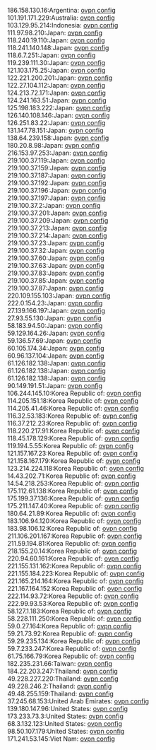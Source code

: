 186.158.130.16:Argentina: [ovpn config](vpn/186_158_130_16.ovpn)  
101.191.171.229:Australia: [ovpn config](vpn/101_191_171_229.ovpn)  
103.129.95.214:Indonesia: [ovpn config](vpn/103_129_95_214.ovpn)  
111.97.98.210:Japan: [ovpn config](vpn/111_97_98_210.ovpn)  
118.240.19.110:Japan: [ovpn config](vpn/118_240_19_110.ovpn)  
118.241.140.148:Japan: [ovpn config](vpn/118_241_140_148.ovpn)  
118.6.7.251:Japan: [ovpn config](vpn/118_6_7_251.ovpn)  
119.239.111.30:Japan: [ovpn config](vpn/119_239_111_30.ovpn)  
121.103.175.25:Japan: [ovpn config](vpn/121_103_175_25.ovpn)  
122.221.200.201:Japan: [ovpn config](vpn/122_221_200_201.ovpn)  
122.27.104.112:Japan: [ovpn config](vpn/122_27_104_112.ovpn)  
124.213.72.171:Japan: [ovpn config](vpn/124_213_72_171.ovpn)  
124.241.163.51:Japan: [ovpn config](vpn/124_241_163_51.ovpn)  
125.198.183.222:Japan: [ovpn config](vpn/125_198_183_222.ovpn)  
126.140.108.146:Japan: [ovpn config](vpn/126_140_108_146.ovpn)  
126.251.83.22:Japan: [ovpn config](vpn/126_251_83_22.ovpn)  
131.147.78.151:Japan: [ovpn config](vpn/131_147_78_151.ovpn)  
138.64.239.158:Japan: [ovpn config](vpn/138_64_239_158.ovpn)  
180.20.8.98:Japan: [ovpn config](vpn/180_20_8_98.ovpn)  
216.153.97.253:Japan: [ovpn config](vpn/216_153_97_253.ovpn)  
219.100.37.119:Japan: [ovpn config](vpn/219_100_37_119.ovpn)  
219.100.37.159:Japan: [ovpn config](vpn/219_100_37_159.ovpn)  
219.100.37.187:Japan: [ovpn config](vpn/219_100_37_187.ovpn)  
219.100.37.192:Japan: [ovpn config](vpn/219_100_37_192.ovpn)  
219.100.37.196:Japan: [ovpn config](vpn/219_100_37_196.ovpn)  
219.100.37.197:Japan: [ovpn config](vpn/219_100_37_197.ovpn)  
219.100.37.2:Japan: [ovpn config](vpn/219_100_37_2.ovpn)  
219.100.37.201:Japan: [ovpn config](vpn/219_100_37_201.ovpn)  
219.100.37.209:Japan: [ovpn config](vpn/219_100_37_209.ovpn)  
219.100.37.213:Japan: [ovpn config](vpn/219_100_37_213.ovpn)  
219.100.37.214:Japan: [ovpn config](vpn/219_100_37_214.ovpn)  
219.100.37.23:Japan: [ovpn config](vpn/219_100_37_23.ovpn)  
219.100.37.32:Japan: [ovpn config](vpn/219_100_37_32.ovpn)  
219.100.37.60:Japan: [ovpn config](vpn/219_100_37_60.ovpn)  
219.100.37.63:Japan: [ovpn config](vpn/219_100_37_63.ovpn)  
219.100.37.83:Japan: [ovpn config](vpn/219_100_37_83.ovpn)  
219.100.37.85:Japan: [ovpn config](vpn/219_100_37_85.ovpn)  
219.100.37.87:Japan: [ovpn config](vpn/219_100_37_87.ovpn)  
220.109.155.103:Japan: [ovpn config](vpn/220_109_155_103.ovpn)  
222.0.154.23:Japan: [ovpn config](vpn/222_0_154_23.ovpn)  
27.139.166.197:Japan: [ovpn config](vpn/27_139_166_197.ovpn)  
27.93.55.130:Japan: [ovpn config](vpn/27_93_55_130.ovpn)  
58.183.94.50:Japan: [ovpn config](vpn/58_183_94_50.ovpn)  
59.129.164.26:Japan: [ovpn config](vpn/59_129_164_26.ovpn)  
59.136.57.69:Japan: [ovpn config](vpn/59_136_57_69.ovpn)  
60.105.174.34:Japan: [ovpn config](vpn/60_105_174_34.ovpn)  
60.96.137.104:Japan: [ovpn config](vpn/60_96_137_104.ovpn)  
61.126.182.138:Japan: [ovpn config](vpn/61_126_182_138.ovpn)  
61.126.182.138:Japan: [ovpn config](vpn/61_126_182_138.ovpn)  
61.126.182.138:Japan: [ovpn config](vpn/61_126_182_138.ovpn)  
90.149.191.51:Japan: [ovpn config](vpn/90_149_191_51.ovpn)  
106.244.145.10:Korea Republic of: [ovpn config](vpn/106_244_145_10.ovpn)  
114.205.151.18:Korea Republic of: [ovpn config](vpn/114_205_151_18.ovpn)  
114.205.41.46:Korea Republic of: [ovpn config](vpn/114_205_41_46.ovpn)  
116.32.53.183:Korea Republic of: [ovpn config](vpn/116_32_53_183.ovpn)  
116.37.212.23:Korea Republic of: [ovpn config](vpn/116_37_212_23.ovpn)  
118.220.217.91:Korea Republic of: [ovpn config](vpn/118_220_217_91.ovpn)  
118.45.178.129:Korea Republic of: [ovpn config](vpn/118_45_178_129.ovpn)  
119.194.5.55:Korea Republic of: [ovpn config](vpn/119_194_5_55.ovpn)  
121.157.167.23:Korea Republic of: [ovpn config](vpn/121_157_167_23.ovpn)  
121.158.167.179:Korea Republic of: [ovpn config](vpn/121_158_167_179.ovpn)  
123.214.224.118:Korea Republic of: [ovpn config](vpn/123_214_224_118.ovpn)  
14.43.202.71:Korea Republic of: [ovpn config](vpn/14_43_202_71.ovpn)  
14.54.218.253:Korea Republic of: [ovpn config](vpn/14_54_218_253.ovpn)  
175.112.61.138:Korea Republic of: [ovpn config](vpn/175_112_61_138.ovpn)  
175.199.37.136:Korea Republic of: [ovpn config](vpn/175_199_37_136.ovpn)  
175.211.147.40:Korea Republic of: [ovpn config](vpn/175_211_147_40.ovpn)  
180.64.21.89:Korea Republic of: [ovpn config](vpn/180_64_21_89.ovpn)  
183.106.94.120:Korea Republic of: [ovpn config](vpn/183_106_94_120.ovpn)  
183.98.106.12:Korea Republic of: [ovpn config](vpn/183_98_106_12.ovpn)  
211.106.201.167:Korea Republic of: [ovpn config](vpn/211_106_201_167.ovpn)  
211.59.194.81:Korea Republic of: [ovpn config](vpn/211_59_194_81.ovpn)  
218.155.20.14:Korea Republic of: [ovpn config](vpn/218_155_20_14.ovpn)  
220.94.60.161:Korea Republic of: [ovpn config](vpn/220_94_60_161.ovpn)  
221.155.131.162:Korea Republic of: [ovpn config](vpn/221_155_131_162.ovpn)  
221.155.184.223:Korea Republic of: [ovpn config](vpn/221_155_184_223.ovpn)  
221.165.214.164:Korea Republic of: [ovpn config](vpn/221_165_214_164.ovpn)  
221.167.164.152:Korea Republic of: [ovpn config](vpn/221_167_164_152.ovpn)  
222.114.93.72:Korea Republic of: [ovpn config](vpn/222_114_93_72.ovpn)  
222.99.93.53:Korea Republic of: [ovpn config](vpn/222_99_93_53.ovpn)  
58.127.1.183:Korea Republic of: [ovpn config](vpn/58_127_1_183.ovpn)  
58.228.111.250:Korea Republic of: [ovpn config](vpn/58_228_111_250.ovpn)  
59.0.27.164:Korea Republic of: [ovpn config](vpn/59_0_27_164.ovpn)  
59.21.73.92:Korea Republic of: [ovpn config](vpn/59_21_73_92.ovpn)  
59.29.235.134:Korea Republic of: [ovpn config](vpn/59_29_235_134.ovpn)  
59.7.233.247:Korea Republic of: [ovpn config](vpn/59_7_233_247.ovpn)  
61.75.166.79:Korea Republic of: [ovpn config](vpn/61_75_166_79.ovpn)  
182.235.231.66:Taiwan: [ovpn config](vpn/182_235_231_66.ovpn)  
184.22.203.247:Thailand: [ovpn config](vpn/184_22_203_247.ovpn)  
49.228.227.220:Thailand: [ovpn config](vpn/49_228_227_220.ovpn)  
49.228.246.2:Thailand: [ovpn config](vpn/49_228_246_2.ovpn)  
49.48.255.159:Thailand: [ovpn config](vpn/49_48_255_159.ovpn)  
37.245.68.153:United Arab Emirates: [ovpn config](vpn/37_245_68_153.ovpn)  
139.180.147.96:United States: [ovpn config](vpn/139_180_147_96.ovpn)  
173.233.73.3:United States: [ovpn config](vpn/173_233_73_3.ovpn)  
68.3.132.123:United States: [ovpn config](vpn/68_3_132_123.ovpn)  
98.50.107.179:United States: [ovpn config](vpn/98_50_107_179.ovpn)  
171.241.53.145:Viet Nam: [ovpn config](vpn/171_241_53_145.ovpn)  
